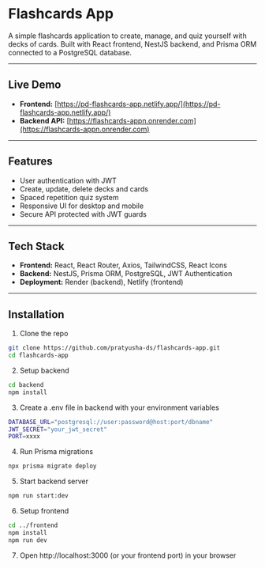 # Flashcards App

A simple flashcards application to create, manage, and quiz yourself with decks of cards. Built with React frontend, NestJS backend, and Prisma ORM connected to a PostgreSQL database.

---

## Live Demo

- **Frontend:** [https://pd-flashcards-app.netlify.app/](https://pd-flashcards-app.netlify.app/)
- **Backend API:** [https://flashcards-appn.onrender.com](https://flashcards-appn.onrender.com)

---

## Features

- User authentication with JWT
- Create, update, delete decks and cards
- Spaced repetition quiz system
- Responsive UI for desktop and mobile
- Secure API protected with JWT guards

---

## Tech Stack

- **Frontend:** React, React Router, Axios, TailwindCSS, React Icons
- **Backend:** NestJS, Prisma ORM, PostgreSQL, JWT Authentication
- **Deployment:** Render (backend), Netlify (frontend)

---

## Installation

1. Clone the repo

```bash
git clone https://github.com/pratyusha-ds/flashcards-app.git
cd flashcards-app
```

2. Setup backend

```bash
cd backend
npm install
```

3. Create a .env file in backend with your environment variables

```bash
DATABASE_URL="postgresql://user:password@host:port/dbname"
JWT_SECRET="your_jwt_secret"
PORT=xxxx
```

4. Run Prisma migrations

```bash
npx prisma migrate deploy
```

5. Start backend server

```bash
npm run start:dev
```

6. Setup frontend

```bash
cd ../frontend
npm install
npm run dev
```

7. Open http://localhost:3000 (or your frontend port) in your browser
